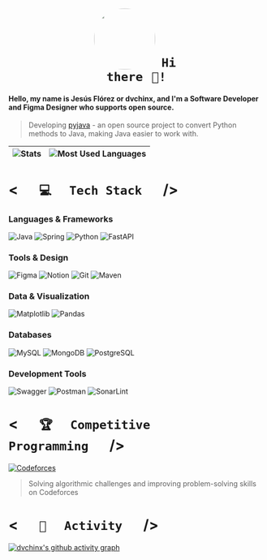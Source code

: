 # <h1 align="center"><code><img src="https://i.imgur.com/6JmNI86.jpeg" height="110px" style="border-radius: 50%; object-fit: cover; transform: scale(1.1);">⠀Hi there⠀👋!</code></h1>

#### Hello, my name is Jesús Flórez or **dvchinx**, and I'm a Software Developer and Figma Designer who supports open source.

> Developing [pyjava](https://github.com/dvchinx/pyjava) - an open source project to convert Python methods to Java, making Java easier to work with.

| ![Stats](https://github-readme-stats.vercel.app/api?username=dvchinx&show_icons=true&include_all_commits=true&theme=synthwave&hide_border=true&rank_icon=github&include_all_commits=true&line_height=20&hide_title=true) | ![Most Used Languages](https://github-readme-stats.vercel.app/api/top-langs/?username=dvchinx&theme=synthwave&hide_border=true&layout=compact&langs_count=8&hide_title=true) |
| ----- | ----- |

# < <code>⠀⠀💻⠀⠀Tech Stack⠀⠀</code> />

### Languages & Frameworks
![Java](https://img.shields.io/badge/Java-ED8B00?style=for-the-badge&logo=openjdk&logoColor=white)
![Spring](https://img.shields.io/badge/Spring-6DB33F?style=for-the-badge&logo=spring&logoColor=white)
![Python](https://img.shields.io/badge/Python-3776AB?style=for-the-badge&logo=python&logoColor=white)
![FastAPI](https://img.shields.io/badge/FastAPI-005571?style=for-the-badge&logo=fastapi)

### Tools & Design
![Figma](https://img.shields.io/badge/Figma-F24E1E?style=for-the-badge&logo=figma&logoColor=white)
![Notion](https://img.shields.io/badge/Notion-000000?style=for-the-badge&logo=notion&logoColor=white)
![Git](https://img.shields.io/badge/Git-F05032?style=for-the-badge&logo=git&logoColor=white)
![Maven](https://img.shields.io/badge/Maven-C71A36?style=for-the-badge&logo=apache-maven&logoColor=white)

### Data & Visualization
![Matplotlib](https://img.shields.io/badge/Matplotlib-11557c?style=for-the-badge&logo=matplotlib&logoColor=white)
![Pandas](https://img.shields.io/badge/Pandas-150458?style=for-the-badge&logo=pandas&logoColor=white)
 
### Databases
![MySQL](https://img.shields.io/badge/MySQL-4479A1?style=for-the-badge&logo=mysql&logoColor=white)
![MongoDB](https://img.shields.io/badge/MongoDB-4EA94B?style=for-the-badge&logo=mongodb&logoColor=white)
![PostgreSQL](https://img.shields.io/badge/PostgreSQL-316192?style=for-the-badge&logo=postgresql&logoColor=white)

### Development Tools
![Swagger](https://img.shields.io/badge/Swagger-85EA2D?style=for-the-badge&logo=swagger&logoColor=black)
![Postman](https://img.shields.io/badge/Postman-FF6C37?style=for-the-badge&logo=postman&logoColor=white)
![SonarLint](https://img.shields.io/badge/SonarLint-CB2029?style=for-the-badge&logo=sonarlint&logoColor=white)

# < <code>⠀⠀🏆⠀⠀Competitive Programming⠀⠀</code> />

[![Codeforces](https://img.shields.io/badge/Codeforces-1F8ACB?style=for-the-badge&logo=codeforces&logoColor=white)](https://codeforces.com/profile/dvchinx)

> Solving algorithmic challenges and improving problem-solving skills on Codeforces

# < <code>⠀⠀💼⠀⠀Activity⠀⠀</code> />
[![dvchinx's github activity graph](https://github-readme-activity-graph.vercel.app/graph?username=dvchinx&theme=synthwave-84&hide_title=true&radius=10&area=true)](https://github.com/dvchinx)